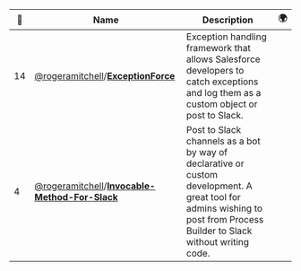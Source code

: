 |:star2: | Name | Description | 🌍|
|---|---|---|---|
|14|[@rogeramitchell](https://github.com/rogeramitchell)/[**ExceptionForce**](https://github.com/rogeramitchell/ExceptionForce)|Exception handling framework that allows Salesforce developers to catch exceptions and log them as a custom object or post to Slack.||
|4|[@rogeramitchell](https://github.com/rogeramitchell)/[**Invocable-Method-For-Slack**](https://github.com/rogeramitchell/Invocable-Method-For-Slack)|Post to Slack channels as a bot by way of declarative or custom development. A great tool for admins wishing to post from Process Builder to Slack without writing code.||

